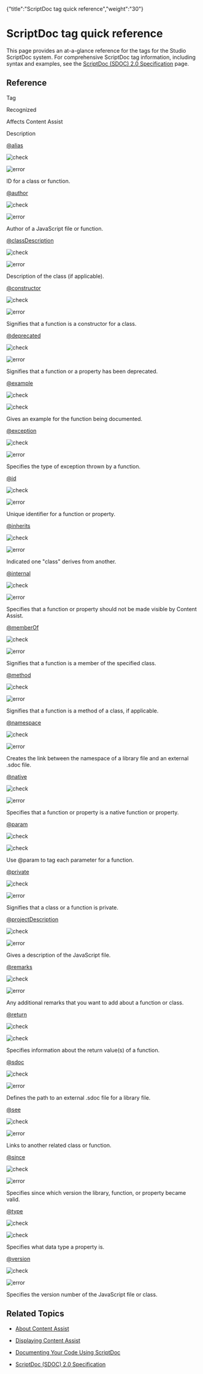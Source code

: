 {"title":"ScriptDoc tag quick reference","weight":"30"} 

# ScriptDoc tag quick reference

This page provides an at-a-glance reference for the tags for the Studio ScriptDoc system. For comprehensive ScriptDoc tag information, including syntax and examples, see the [ScriptDoc (SDOC) 2.0 Specification](/docs/appc/Axway_Appcelerator_Studio/Axway_Appcelerator_Studio_Guide/SDK/Specifications/ScriptDoc_(SDOC)_2.0_Specification/) page.

## Reference

Tag

Recognized

Affects Content Assist

Description

[@alias](/docs/appc/Axway_Appcelerator_Studio/Axway_Appcelerator_Studio_Guide/SDK/Specifications/ScriptDoc_(SDOC)_2.0_Specification/#alias)

![check](/Images/appc/download/attachments/30083087/check.png)

![error](/Images/appc/download/attachments/30083087/error.png)

ID for a class or function.

[@author](/docs/appc/Axway_Appcelerator_Studio/Axway_Appcelerator_Studio_Guide/SDK/Specifications/ScriptDoc_(SDOC)_2.0_Specification/#author)

![check](/Images/appc/download/attachments/30083087/check.png)

![error](/Images/appc/download/attachments/30083087/error.png)

Author of a JavaScript file or function.

[@classDescription](/docs/appc/Axway_Appcelerator_Studio/Axway_Appcelerator_Studio_Guide/SDK/Specifications/ScriptDoc_(SDOC)_2.0_Specification/#classDescription)

![check](/Images/appc/download/attachments/30083087/check.png)

![error](/Images/appc/download/attachments/30083087/error.png)

Description of the class (if applicable).

[@constructor](/docs/appc/Axway_Appcelerator_Studio/Axway_Appcelerator_Studio_Guide/SDK/Specifications/ScriptDoc_(SDOC)_2.0_Specification/#constructor)

![check](/Images/appc/download/attachments/30083087/check.png)

![error](/Images/appc/download/attachments/30083087/error.png)

Signifies that a function is a constructor for a class.

[@deprecated](/docs/appc/Axway_Appcelerator_Studio/Axway_Appcelerator_Studio_Guide/SDK/Specifications/ScriptDoc_(SDOC)_2.0_Specification/#deprecated)

![check](/Images/appc/download/attachments/30083087/check.png)

![error](/Images/appc/download/attachments/30083087/error.png)

Signifies that a function or a property has been deprecated.

[@example](/docs/appc/Axway_Appcelerator_Studio/Axway_Appcelerator_Studio_Guide/SDK/Specifications/ScriptDoc_(SDOC)_2.0_Specification/#example)

![check](/Images/appc/download/attachments/30083087/check.png)

![check](/Images/appc/download/attachments/30083087/check.png)

Gives an example for the function being documented.

[@exception](/docs/appc/Axway_Appcelerator_Studio/Axway_Appcelerator_Studio_Guide/SDK/Specifications/ScriptDoc_(SDOC)_2.0_Specification/#exception)

![check](/Images/appc/download/attachments/30083087/check.png)

![error](/Images/appc/download/attachments/30083087/error.png)

Specifies the type of exception thrown by a function.

[@id](/docs/appc/Axway_Appcelerator_Studio/Axway_Appcelerator_Studio_Guide/SDK/Specifications/ScriptDoc_(SDOC)_2.0_Specification/#id)

![check](/Images/appc/download/attachments/30083087/check.png)

![error](/Images/appc/download/attachments/30083087/error.png)

Unique identifier for a function or property.

[@inherits](/docs/appc/Axway_Appcelerator_Studio/Axway_Appcelerator_Studio_Guide/SDK/Specifications/ScriptDoc_(SDOC)_2.0_Specification/#inherits)

![check](/Images/appc/download/attachments/30083087/check.png)

![error](/Images/appc/download/attachments/30083087/error.png)

Indicated one "class" derives from another.

[@internal](/docs/appc/Axway_Appcelerator_Studio/Axway_Appcelerator_Studio_Guide/SDK/Specifications/ScriptDoc_(SDOC)_2.0_Specification/#internal)

![check](/Images/appc/download/attachments/30083087/check.png)

![error](/Images/appc/download/attachments/30083087/error.png)

Specifies that a function or property should not be made visible by Content Assist.

[@memberOf](/docs/appc/Axway_Appcelerator_Studio/Axway_Appcelerator_Studio_Guide/SDK/Specifications/ScriptDoc_(SDOC)_2.0_Specification/#memberOf)

![check](/Images/appc/download/attachments/30083087/check.png)

![error](/Images/appc/download/attachments/30083087/error.png)

Signifies that a function is a member of the specified class.

[@method](/docs/appc/Axway_Appcelerator_Studio/Axway_Appcelerator_Studio_Guide/SDK/Specifications/ScriptDoc_(SDOC)_2.0_Specification/#method)

![check](/Images/appc/download/attachments/30083087/check.png)

![error](/Images/appc/download/attachments/30083087/error.png)

Signifies that a function is a method of a class, if applicable.

[@namespace](/docs/appc/Axway_Appcelerator_Studio/Axway_Appcelerator_Studio_Guide/SDK/Specifications/ScriptDoc_(SDOC)_2.0_Specification/#namespace)

![check](/Images/appc/download/attachments/30083087/check.png)

![error](/Images/appc/download/attachments/30083087/error.png)

Creates the link between the namespace of a library file and an external .sdoc file.

[@native](/docs/appc/Axway_Appcelerator_Studio/Axway_Appcelerator_Studio_Guide/SDK/Specifications/ScriptDoc_(SDOC)_2.0_Specification/#native)

![check](/Images/appc/download/attachments/30083087/check.png)

![error](/Images/appc/download/attachments/30083087/error.png)

Specifies that a function or property is a native function or property.</td>

[@param](/docs/appc/Axway_Appcelerator_Studio/Axway_Appcelerator_Studio_Guide/SDK/Specifications/ScriptDoc_(SDOC)_2.0_Specification/#param)

![check](/Images/appc/download/attachments/30083087/check.png)

![check](/Images/appc/download/attachments/30083087/check.png)

Use @param to tag each parameter for a function.

[@private](/docs/appc/Axway_Appcelerator_Studio/Axway_Appcelerator_Studio_Guide/SDK/Specifications/ScriptDoc_(SDOC)_2.0_Specification/#private)

![check](/Images/appc/download/attachments/30083087/check.png)

![error](/Images/appc/download/attachments/30083087/error.png)

Signifies that a class or a function is private.

[@projectDescription](/docs/appc/Axway_Appcelerator_Studio/Axway_Appcelerator_Studio_Guide/SDK/Specifications/ScriptDoc_(SDOC)_2.0_Specification/#projectDescription)

![check](/Images/appc/download/attachments/30083087/check.png)

![error](/Images/appc/download/attachments/30083087/error.png)

Gives a description of the JavaScript file.

[@remarks](/docs/appc/Axway_Appcelerator_Studio/Axway_Appcelerator_Studio_Guide/SDK/Specifications/ScriptDoc_(SDOC)_2.0_Specification/#remarks)

![check](/Images/appc/download/attachments/30083087/check.png)

![error](/Images/appc/download/attachments/30083087/error.png)

Any additional remarks that you want to add about a function or class.

[@return](/docs/appc/Axway_Appcelerator_Studio/Axway_Appcelerator_Studio_Guide/SDK/Specifications/ScriptDoc_(SDOC)_2.0_Specification/#return)

![check](/Images/appc/download/attachments/30083087/check.png)

![check](/Images/appc/download/attachments/30083087/check.png)

Specifies information about the return value(s) of a function.

[@sdoc](/docs/appc/Axway_Appcelerator_Studio/Axway_Appcelerator_Studio_Guide/SDK/Specifications/ScriptDoc_(SDOC)_2.0_Specification/#sdoc)

![check](/Images/appc/download/attachments/30083087/check.png)

![error](/Images/appc/download/attachments/30083087/error.png)

Defines the path to an external .sdoc file for a library file.

[@see](/docs/appc/Axway_Appcelerator_Studio/Axway_Appcelerator_Studio_Guide/SDK/Specifications/ScriptDoc_(SDOC)_2.0_Specification/#see)

![check](/Images/appc/download/attachments/30083087/check.png)

![error](/Images/appc/download/attachments/30083087/error.png)

Links to another related class or function.

[@since](/docs/appc/Axway_Appcelerator_Studio/Axway_Appcelerator_Studio_Guide/SDK/Specifications/ScriptDoc_(SDOC)_2.0_Specification/#since)

![check](/Images/appc/download/attachments/30083087/check.png)

![error](/Images/appc/download/attachments/30083087/error.png)

Specifies since which version the library, function, or property became valid.

[@type](/docs/appc/Axway_Appcelerator_Studio/Axway_Appcelerator_Studio_Guide/SDK/Specifications/ScriptDoc_(SDOC)_2.0_Specification/#type)

![check](/Images/appc/download/attachments/30083087/check.png)

![check](/Images/appc/download/attachments/30083087/check.png)

Specifies what data type a property is.

[@version](/docs/appc/Axway_Appcelerator_Studio/Axway_Appcelerator_Studio_Guide/SDK/Specifications/ScriptDoc_(SDOC)_2.0_Specification/#version)

![check](/Images/appc/download/attachments/30083087/check.png)

![error](/Images/appc/download/attachments/30083087/error.png)

Specifies the version number of the JavaScript file or class.

## Related Topics

*   [About Content Assist](/docs/appc/Axway_Appcelerator_Studio/Axway_Appcelerator_Studio_Guide/Basic_Concepts/Content_Assist/About_Content_Assist/)
    
*   [Displaying Content Assist](/docs/appc/Axway_Appcelerator_Studio/Axway_Appcelerator_Studio_Guide/Basic_Concepts/Content_Assist/Displaying_Content_Assist/)
    
*   [Documenting Your Code Using ScriptDoc](/docs/appc/Axway_Appcelerator_Studio/Axway_Appcelerator_Studio_Guide/Web_Development/JavaScript_Development/Documenting_Code/Documenting_Your_Code_Using_ScriptDoc/)
    
*   [ScriptDoc (SDOC) 2.0 Specification](/docs/appc/Axway_Appcelerator_Studio/Axway_Appcelerator_Studio_Guide/SDK/Specifications/ScriptDoc_(SDOC)_2.0_Specification/)